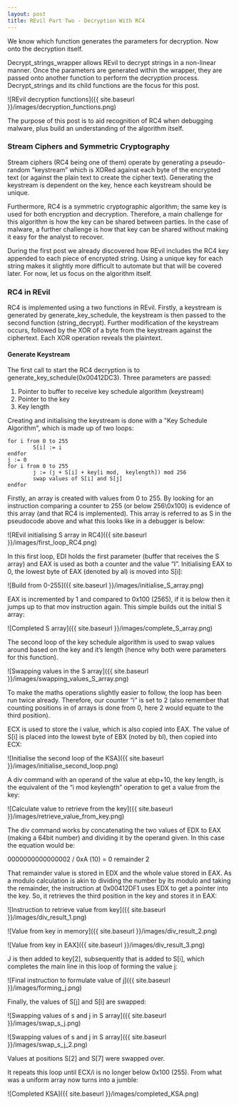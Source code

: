 ```yaml
---
layout: post
title: REvil Part Two - Decryption With RC4
---
```


We know which function generates the parameters for decryption. Now onto the decryption itself. 

Decrypt_strings_wrapper allows REvil to decrypt strings in a non-linear manner. Once the parameters are generated within the wrapper, they are passed onto another function to perform the decryption process. Decrypt_strings and its child functions are the focus for this post.

![REvil decryption functions]({{ site.baseurl }}/images/decryption_functions.png)

The purpose of this post is to aid recognition of RC4 when debugging malware, plus build an understanding of the algorithm itself. 

### Stream Ciphers and Symmetric Cryptography
Stream ciphers (RC4 being one of them) operate by generating a pseudo-random “keystream” which is XORed against each byte of the encrypted text (or against the plain text to create the cipher text). Generating the keystream is dependent on the key, hence each keystream should be unique. 

Furthermore, RC4 is a symmetric cryptographic algorithm; the same key is used for both encryption and decryption. Therefore, a main challenge for this algorithm is how the key can be shared between parties. In the case of malware, a further challenge is how that key can be shared without making it easy for the analyst to recover. 

During the first post we already discovered how REvil includes the RC4 key appended to each piece of encrypted string. Using a unique key for each string makes it slightly more difficult to automate but that will be covered later. For now, let us focus on the algorithm itself. 

### RC4 in REvil

RC4 is implemented using a two functions in REvil. Firstly, a keystream is generated by generate_key_schedule, the keystream is then passed to the second function (string_decrypt). Further modification of the keystream occurs, followed by the XOR of a byte from the keystream against the ciphertext. Each XOR operation reveals the plaintext. 

#### Generate Keystream

The first call to start the RC4 decryption is to generate_key_schedule(0x00412DC3). Three parameters are passed:

1. Pointer to buffer to receive key schedule algorithm (keystream)
2. Pointer to the key
3. Key length

Creating and initialising the keystream is done with a "Key Schedule Algorithm", which is made up of two loops:

```
for i from 0 to 255
        S[i] := i
endfor
j := 0
for i from 0 to 255
        j := (j + S[i] + key[i mod,  keylength]) mod 256
        swap values of S[i] and S[j]
endfor
```


Firstly, an array is created with values from 0 to 255. By looking for an instruction comparing a counter to 255 (or below 256\0x100) is evidence of this array (and that RC4 is implemented). This array is referred to as S in the pseudocode above and what this looks like in a debugger is below:

![REvil initialising S array in RC4]({{ site.baseurl }}/images/first_loop_RC4.png)

In this first loop, EDI holds the first parameter (buffer that receives the S array) and EAX is used as both a counter and the value “I”. Initialising EAX to 0, the lowest byte of EAX (denoted by al) is moved into S[i]:

![Build from 0-255]({{ site.baseurl }}/images/initialise_S_array.png)

EAX is incremented by 1 and compared to 0x100 (2565), if it is below then it jumps up to that mov instruction again. This simple builds out the initial S array:

![Completed S array]({{ site.baseurl }}/images/complete_S_array.png)

The second loop of the key schedule algorithm is used to swap values around based on the key and it’s length (hence why both were parameters for this function). 

![Swapping values in the S array]({{ site.baseurl }}/images/swapping_values_S_array.png)

To make the maths operations slightly easier to follow, the loop has been run twice already. Therefore, our counter “i” is set to 2 (also remember that counting positions in of arrays is done from 0, here 2 would equate to the third position). 

ECX is used to store the i value, which is also copied into EAX. The value of S[i] is placed into the lowest byte of EBX (noted by bl), then copied into ECX:

![Initialise the second loop of the KSA]({{ site.baseurl }}/images/initialise_second_loop.png)

A div command with an operand of the value at ebp+10, the key length, is the equivalent of the “i mod keylength” operation to get a value from the key:

![Calculate value to retrieve from the key]({{ site.baseurl }}/images/retrieve_value_from_key.png)

The div command works by concatenating the two values of EDX to EAX (making a 64bit number) and dividing it by the operand given. In this case the equation would be:

0000000000000002 / 0xA (10) = 0 remainder 2

That remainder value is stored in EDX and the whole value stored in EAX. As a modulo calculation is akin to dividing the number by its modulo and taking the remainder, the instruction at 0x00412DF1 uses EDX to get a pointer into the key. So, it retrieves the third position in the key and stores it in EAX:

![Instruction to retrieve value from key]({{ site.baseurl }}/images/div_result_1.png)

![Value from key in memory]({{ site.baseurl }}/images/div_result_2.png)

![Value from key in EAX]({{ site.baseurl }}/images/div_result_3.png)

J is then added to key[2], subsequently that is added to S[i], which completes the main line in this loop of forming the value j:

![Final instruction to formulate value of j]({{ site.baseurl }}/images/forming_j.png)

Finally, the values of S[j] and S[i] are swapped:

![Swapping values of s and j in S array]({{ site.baseurl }}/images/swap_s_j.png)

![Swapping values of s and j in S array]({{ site.baseurl }}/images/swap_s_j_2.png)

Values at positions S[2] and S[7] were swapped over. 

It repeats this loop until ECX/i is no longer below 0x100 (255). From what was a uniform array now turns into a jumble:

![Completed KSA]({{ site.baseurl }}/images/completed_KSA.png)
